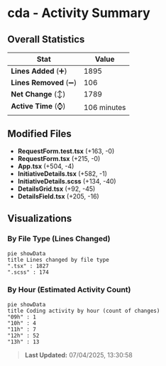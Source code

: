 # cda - Activity Summary 

## Overall Statistics

| Stat                   | Value                                                             |
| ---------------------- | ----------------------------------------------------------------- |
| **Lines Added** (➕)   | 1895                                          |
| **Lines Removed** (➖) | 106                                        |
| **Net Change** (↕)    | 1789                |
| **Active Time** (⌚)   | 106 minutes |


## Modified Files
- **RequestForm.test.tsx** (+163, -0)
- **RequestForm.tsx** (+215, -0)
- **App.tsx** (+504, -4)
- **InitiativeDetails.tsx** (+582, -1)
- **InitiativeDetails.scss** (+134, -40)
- **DetailsGrid.tsx** (+92, -45)
- **DetailsField.tsx** (+205, -16)

## Visualizations

### By File Type (Lines Changed)

```mermaid
pie showData
title Lines changed by file type
".tsx" : 1827
".scss" : 174
```

### By Hour (Estimated Activity Count)

```mermaid
pie showData
title Coding activity by hour (count of changes)
"09h" : 1
"10h" : 4
"11h" : 7
"12h" : 52
"13h" : 13
```


> **Last Updated:** 07/04/2025, 13:30:58